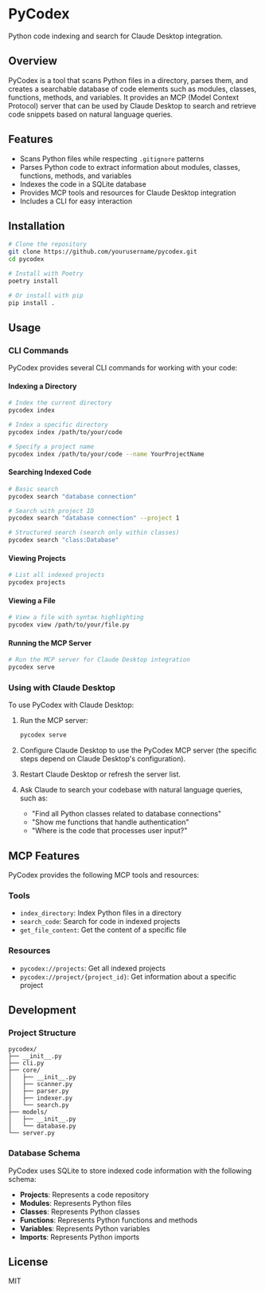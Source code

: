 # PyCodex

Python code indexing and search for Claude Desktop integration.

## Overview

PyCodex is a tool that scans Python files in a directory, parses them, and creates a searchable database of code elements such as modules, classes, functions, methods, and variables. It provides an MCP (Model Context Protocol) server that can be used by Claude Desktop to search and retrieve code snippets based on natural language queries.

## Features

- Scans Python files while respecting `.gitignore` patterns
- Parses Python code to extract information about modules, classes, functions, methods, and variables
- Indexes the code in a SQLite database
- Provides MCP tools and resources for Claude Desktop integration
- Includes a CLI for easy interaction

## Installation

```bash
# Clone the repository
git clone https://github.com/yourusername/pycodex.git
cd pycodex

# Install with Poetry
poetry install

# Or install with pip
pip install .
```

## Usage

### CLI Commands

PyCodex provides several CLI commands for working with your code:

#### Indexing a Directory

```bash
# Index the current directory
pycodex index

# Index a specific directory
pycodex index /path/to/your/code

# Specify a project name
pycodex index /path/to/your/code --name YourProjectName
```

#### Searching Indexed Code

```bash
# Basic search
pycodex search "database connection"

# Search with project ID
pycodex search "database connection" --project 1

# Structured search (search only within classes)
pycodex search "class:Database"
```

#### Viewing Projects

```bash
# List all indexed projects
pycodex projects
```

#### Viewing a File

```bash
# View a file with syntax highlighting
pycodex view /path/to/your/file.py
```

#### Running the MCP Server

```bash
# Run the MCP server for Claude Desktop integration
pycodex serve
```

### Using with Claude Desktop

To use PyCodex with Claude Desktop:

1. Run the MCP server:
   ```bash
   pycodex serve
   ```

2. Configure Claude Desktop to use the PyCodex MCP server (the specific steps depend on Claude Desktop's configuration).

3. Restart Claude Desktop or refresh the server list.

4. Ask Claude to search your codebase with natural language queries, such as:
   - "Find all Python classes related to database connections"
   - "Show me functions that handle authentication"
   - "Where is the code that processes user input?"

## MCP Features

PyCodex provides the following MCP tools and resources:

### Tools

- `index_directory`: Index Python files in a directory
- `search_code`: Search for code in indexed projects
- `get_file_content`: Get the content of a specific file

### Resources

- `pycodex://projects`: Get all indexed projects
- `pycodex://project/{project_id}`: Get information about a specific project

## Development

### Project Structure

```
pycodex/
├── __init__.py
├── cli.py
├── core/
│   ├── __init__.py
│   ├── scanner.py
│   ├── parser.py
│   ├── indexer.py
│   └── search.py
├── models/
│   ├── __init__.py
│   └── database.py
└── server.py
```

### Database Schema

PyCodex uses SQLite to store indexed code information with the following schema:

- **Projects**: Represents a code repository
- **Modules**: Represents Python files
- **Classes**: Represents Python classes
- **Functions**: Represents Python functions and methods
- **Variables**: Represents Python variables
- **Imports**: Represents Python imports

## License

MIT
